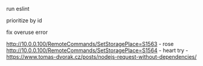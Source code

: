 
run eslint

prioritize by id

fix overuse error

http://10.0.0.100/RemoteCommands/SetStoragePlace=S1563 - rose
http://10.0.0.100/RemoteCommands/SetStoragePlace=S1564 - heart
try - https://www.tomas-dvorak.cz/posts/nodejs-request-without-dependencies/
